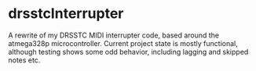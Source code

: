 # drsstcInterrupter

A rewrite of my DRSSTC MIDI interrupter code, based around the atmega328p microcontroller.
Current project state is mostly functional, although testing shows some odd behavior, including lagging and skipped notes etc.

